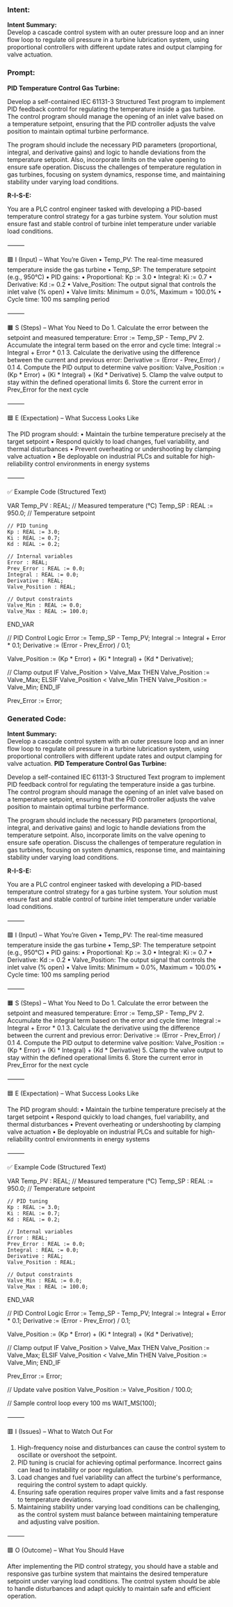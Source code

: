 ### Intent:
**Intent Summary:**  
Develop a cascade control system with an outer pressure loop and an inner flow loop to regulate oil pressure in a turbine lubrication system, using proportional controllers with different update rates and output clamping for valve actuation.

### Prompt:
**PID Temperature Control Gas Turbine:**

Develop a self-contained IEC 61131-3 Structured Text program to implement PID feedback control for regulating the temperature inside a gas turbine. The control program should manage the opening of an inlet valve based on a temperature setpoint, ensuring that the PID controller adjusts the valve position to maintain optimal turbine performance.

The program should include the necessary PID parameters (proportional, integral, and derivative gains) and logic to handle deviations from the temperature setpoint. Also, incorporate limits on the valve opening to ensure safe operation. Discuss the challenges of temperature regulation in gas turbines, focusing on system dynamics, response time, and maintaining stability under varying load conditions.

**R-I-S-E:**


You are a PLC control engineer tasked with developing a PID-based temperature control strategy for a gas turbine system. Your solution must ensure fast and stable control of turbine inlet temperature under variable load conditions.

⸻

🟩 I (Input) – What You’re Given
	•	Temp_PV: The real-time measured temperature inside the gas turbine
	•	Temp_SP: The temperature setpoint (e.g., 950°C)
	•	PID gains:
	•	Proportional: Kp := 3.0
	•	Integral: Ki := 0.7
	•	Derivative: Kd := 0.2
	•	Valve_Position: The output signal that controls the inlet valve (% open)
	•	Valve limits: Minimum = 0.0%, Maximum = 100.0%
	•	Cycle time: 100 ms sampling period

⸻

🟧 S (Steps) – What You Need to Do
	1.	Calculate the error between the setpoint and measured temperature:
Error := Temp_SP - Temp_PV
	2.	Accumulate the integral term based on the error and cycle time:
Integral := Integral + Error * 0.1
	3.	Calculate the derivative using the difference between the current and previous error:
Derivative := (Error - Prev_Error) / 0.1
	4.	Compute the PID output to determine valve position:
Valve_Position := (Kp * Error) + (Ki * Integral) + (Kd * Derivative)
	5.	Clamp the valve output to stay within the defined operational limits
	6.	Store the current error in Prev_Error for the next cycle

⸻

🟦 E (Expectation) – What Success Looks Like

The PID program should:
	•	Maintain the turbine temperature precisely at the target setpoint
	•	Respond quickly to load changes, fuel variability, and thermal disturbances
	•	Prevent overheating or undershooting by clamping valve actuation
	•	Be deployable on industrial PLCs and suitable for high-reliability control environments in energy systems

⸻

✅ Example Code (Structured Text)

VAR
    Temp_PV : REAL;                     // Measured temperature (°C)
    Temp_SP : REAL := 950.0;            // Temperature setpoint

    // PID tuning
    Kp : REAL := 3.0;
    Ki : REAL := 0.7;
    Kd : REAL := 0.2;

    // Internal variables
    Error : REAL;
    Prev_Error : REAL := 0.0;
    Integral : REAL := 0.0;
    Derivative : REAL;
    Valve_Position : REAL;

    // Output constraints
    Valve_Min : REAL := 0.0;
    Valve_Max : REAL := 100.0;
END_VAR

// PID Control Logic
Error := Temp_SP - Temp_PV;
Integral := Integral + Error * 0.1;
Derivative := (Error - Prev_Error) / 0.1;

Valve_Position := (Kp * Error) + (Ki * Integral) + (Kd * Derivative);

// Clamp output
IF Valve_Position > Valve_Max THEN
    Valve_Position := Valve_Max;
ELSIF Valve_Position < Valve_Min THEN
    Valve_Position := Valve_Min;
END_IF

Prev_Error := Error;

### Generated Code:
**Intent Summary:**  
Develop a cascade control system with an outer pressure loop and an inner flow loop to regulate oil pressure in a turbine lubrication system, using proportional controllers with different update rates and output clamping for valve actuation.
**PID Temperature Control Gas Turbine:**

Develop a self-contained IEC 61131-3 Structured Text program to implement PID feedback control for regulating the temperature inside a gas turbine. The control program should manage the opening of an inlet valve based on a temperature setpoint, ensuring that the PID controller adjusts the valve position to maintain optimal turbine performance.

The program should include the necessary PID parameters (proportional, integral, and derivative gains) and logic to handle deviations from the temperature setpoint. Also, incorporate limits on the valve opening to ensure safe operation. Discuss the challenges of temperature regulation in gas turbines, focusing on system dynamics, response time, and maintaining stability under varying load conditions.

**R-I-S-E:**


You are a PLC control engineer tasked with developing a PID-based temperature control strategy for a gas turbine system. Your solution must ensure fast and stable control of turbine inlet temperature under variable load conditions.

⸻

🟩 I (Input) – What You’re Given
	•	Temp_PV: The real-time measured temperature inside the gas turbine
	•	Temp_SP: The temperature setpoint (e.g., 950°C)
	•	PID gains:
	•	Proportional: Kp := 3.0
	•	Integral: Ki := 0.7
	•	Derivative: Kd := 0.2
	•	Valve_Position: The output signal that controls the inlet valve (% open)
	•	Valve limits: Minimum = 0.0%, Maximum = 100.0%
	•	Cycle time: 100 ms sampling period

⸻

🟧 S (Steps) – What You Need to Do
	1.	Calculate the error between the setpoint and measured temperature:
Error := Temp_SP - Temp_PV
	2.	Accumulate the integral term based on the error and cycle time:
Integral := Integral + Error * 0.1
	3.	Calculate the derivative using the difference between the current and previous error:
Derivative := (Error - Prev_Error) / 0.1
	4.	Compute the PID output to determine valve position:
Valve_Position := (Kp * Error) + (Ki * Integral) + (Kd * Derivative)
	5.	Clamp the valve output to stay within the defined operational limits
	6.	Store the current error in Prev_Error for the next cycle

⸻

🟦 E (Expectation) – What Success Looks Like

The PID program should:
	•	Maintain the turbine temperature precisely at the target setpoint
	•	Respond quickly to load changes, fuel variability, and thermal disturbances
	•	Prevent overheating or undershooting by clamping valve actuation
	•	Be deployable on industrial PLCs and suitable for high-reliability control environments in energy systems

⸻

✅ Example Code (Structured Text)

VAR
    Temp_PV : REAL;                     // Measured temperature (°C)
    Temp_SP : REAL := 950.0;            // Temperature setpoint

    // PID tuning
    Kp : REAL := 3.0;
    Ki : REAL := 0.7;
    Kd : REAL := 0.2;

    // Internal variables
    Error : REAL;
    Prev_Error : REAL := 0.0;
    Integral : REAL := 0.0;
    Derivative : REAL;
    Valve_Position : REAL;

    // Output constraints
    Valve_Min : REAL := 0.0;
    Valve_Max : REAL := 100.0;
END_VAR

// PID Control Logic
Error := Temp_SP - Temp_PV;
Integral := Integral + Error * 0.1;
Derivative := (Error - Prev_Error) / 0.1;

Valve_Position := (Kp * Error) + (Ki * Integral) + (Kd * Derivative);

// Clamp output
IF Valve_Position > Valve_Max THEN
    Valve_Position := Valve_Max;
ELSIF Valve_Position < Valve_Min THEN
    Valve_Position := Valve_Min;
END_IF

Prev_Error := Error;

// Update valve position
Valve_Position := Valve_Position / 100.0;

// Sample control loop every 100 ms
WAIT_MS(100);

⸻

🟥 I (Issues) – What to Watch Out For

1.	High-frequency noise and disturbances can cause the control system to oscillate or overshoot the setpoint.
2.	PID tuning is crucial for achieving optimal performance. Incorrect gains can lead to instability or poor regulation.
3.	Load changes and fuel variability can affect the turbine's performance, requiring the control system to adapt quickly.
4.	Ensuring safe operation requires proper valve limits and a fast response to temperature deviations.
5.	Maintaining stability under varying load conditions can be challenging, as the control system must balance between maintaining temperature and adjusting valve position.

⸻

🟩 O (Outcome) – What You Should Have

After implementing the PID control strategy, you should have a stable and responsive gas turbine system that maintains the desired temperature setpoint under varying load conditions. The control system should be able to handle disturbances and adapt quickly to maintain safe and efficient operation.
